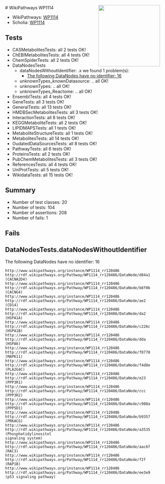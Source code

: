 <img style="float: right; width: 200px" src="https://upload.wikimedia.org/wikipedia/commons/thumb/8/83/Wplogo_with_text_500.png/640px-Wplogo_with_text_500.png" />
# WikiPathways WP1114

* WikiPathways: [WP1114](https://wikipathways.org/pathways/WP1114)
* Scholia: [WP1114](https://scholia.toolforge.org/wikipathways/WP1114)
## Tests
* CASMetabolitesTests: all 2 tests OK!
* ChEBIMetabolitesTests: all 4 tests OK!
* ChemSpiderTests: all 2 tests OK!
* DataNodesTests
    * dataNodesWithoutIdentifier: .x we found 1 problem(s):
        * [The following DataNodes have no identifier: 16](#8792c496)
    * unknownTypes_knownDatasource: .. all OK!
    * unknownTypes: .. all OK!
    * unknownTypes_Reactome: .. all OK!
* EnsemblTests: all 4 tests OK!
* GeneTests: all 3 tests OK!
* GeneralTests: all 13 tests OK!
* HMDBSecMetabolitesTests: all 3 tests OK!
* InteractionTests: all 8 tests OK!
* KEGGMetaboliteTests: all 2 tests OK!
* LIPIDMAPSTests: all 1 tests OK!
* MetaboliteStructureTests: all 1 tests OK!
* MetabolitesTests: all 14 tests OK!
* OudatedDataSourcesTests: all 8 tests OK!
* PathwayTests: all 6 tests OK!
* ProteinsTests: all 2 tests OK!
* PubChemMetabolitesTests: all 3 tests OK!
* ReferencesTests: all 4 tests OK!
* UniProtTests: all 5 tests OK!
* WikidataTests: all 15 tests OK!


## Summary

* Number of test classes: 20
* Number of tests: 104
* Number of assertions: 208
* Number of fails: 1

## Fails

<a name="8792c496" />

## DataNodesTests.dataNodesWithoutIdentifier

The following DataNodes have no identifier: 16
```
http://www.wikipathways.org/instance/WP1114_rr120486 http://rdf.wikipathways.org/Pathway/WP1114_rr120486/DataNode/d84a1 (CACNA2D4)
http://www.wikipathways.org/instance/WP1114_rr120486 http://rdf.wikipathways.org/Pathway/WP1114_rr120486/DataNode/b8f0b (CACNG4)
http://www.wikipathways.org/instance/WP1114_rr120486 http://rdf.wikipathways.org/Pathway/WP1114_rr120486/DataNode/ae2 (CD14)
http://www.wikipathways.org/instance/WP1114_rr120486 http://rdf.wikipathways.org/Pathway/WP1114_rr120486/DataNode/da2 (HSPA1A)
http://www.wikipathways.org/instance/WP1114_rr120486 http://rdf.wikipathways.org/Pathway/WP1114_rr120486/DataNode/c226c (HSPA1B)
http://www.wikipathways.org/instance/WP1114_rr120486 http://rdf.wikipathways.org/Pathway/WP1114_rr120486/DataNode/dda (HSPA6)
http://www.wikipathways.org/instance/WP1114_rr120486 http://rdf.wikipathways.org/Pathway/WP1114_rr120486/DataNode/f8778 (MAPK11)
http://www.wikipathways.org/instance/WP1114_rr120486 http://rdf.wikipathways.org/Pathway/WP1114_rr120486/DataNode/f4d8e (PLA2G4C)
http://www.wikipathways.org/instance/WP1114_rr120486 http://rdf.wikipathways.org/Pathway/WP1114_rr120486/DataNode/e23 (PPP3R1)
http://www.wikipathways.org/instance/WP1114_rr120486 http://rdf.wikipathways.org/Pathway/WP1114_rr120486/DataNode/ccc (PPP3R2)
http://www.wikipathways.org/instance/WP1114_rr120486 http://rdf.wikipathways.org/Pathway/WP1114_rr120486/DataNode/c908a (PPP5D1)
http://www.wikipathways.org/instance/WP1114_rr120486 http://rdf.wikipathways.org/Pathway/WP1114_rr120486/DataNode/b9357 (PRKACG)
http://www.wikipathways.org/instance/WP1114_rr120486 http://rdf.wikipathways.org/Pathway/WP1114_rr120486/DataNode/a3535 (Phosphatidylinositol
signaling system)
http://www.wikipathways.org/instance/WP1114_rr120486 http://rdf.wikipathways.org/Pathway/WP1114_rr120486/DataNode/aac6f (RAC3)
http://www.wikipathways.org/instance/WP1114_rr120486 http://rdf.wikipathways.org/Pathway/WP1114_rr120486/DataNode/f2f (RAP1B)
http://www.wikipathways.org/instance/WP1114_rr120486 http://rdf.wikipathways.org/Pathway/WP1114_rr120486/DataNode/ee3e9 (p53 signaling pathway)
```

